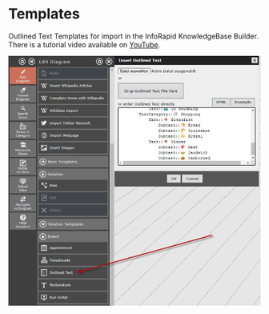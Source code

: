# Templates
Outlined Text Templates for import in the InfoRapid KnowledgeBase Builder. There is a tutorial video available on [YouTube](https://youtu.be/mE4hd5ZfNLc).


![Insert Outlined Text](images/insert_outlined_text.png?raw=true "Insert Outlined Text")
